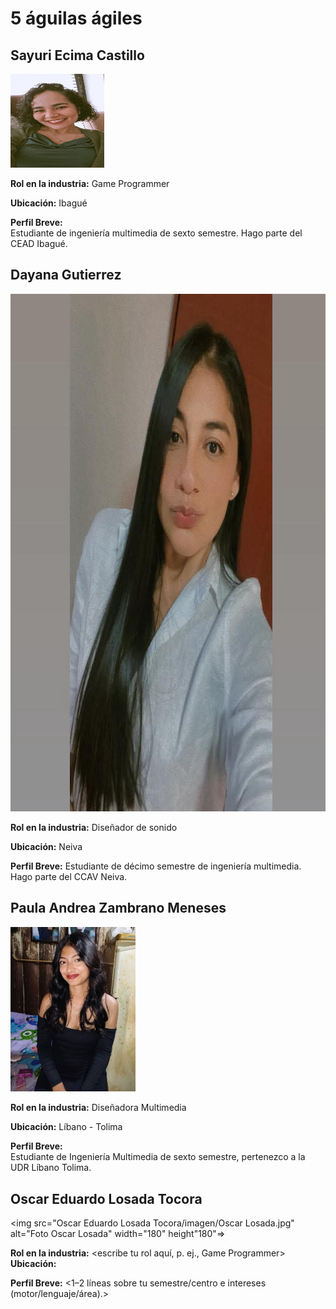 # 5 águilas ágiles

## Sayuri Ecima Castillo

<img src="SayuriEcima/images/fotoSayuri.png" alt="Foto Sayuri Ecima" width="150" height="150">

**Rol en la industria:** Game Programmer  

**Ubicación:** Ibagué  

**Perfil Breve:**  
Estudiante de ingeniería multimedia de sexto semestre. Hago parte del CEAD Ibagué.  


## Dayana Gutierrez  

<img src="DayanaGutierrez/imagen/FotoDayana.jpeg" alt="Foto Dayana Gutierrez" width="828" height="828">

**Rol en la industria:** Diseñador de sonido  

**Ubicación:** Neiva

**Perfil Breve:**
Estudiante de décimo semestre de ingeniería multimedia. Hago parte del CCAV Neiva.

## Paula Andrea Zambrano Meneses  

<img src="Paula/Image/fotoPaula.jpg" alt="Foto Paula" width="200">

**Rol en la industria:** Diseñadora Multimedia  

**Ubicación:** Líbano - Tolima  

**Perfil Breve:**  
Estudiante de Ingeniería Multimedia de sexto semestre, pertenezco a la UDR Líbano Tolima.

## Oscar Eduardo Losada Tocora

<img src="Oscar Eduardo Losada Tocora/imagen/Oscar Losada.jpg" alt="Foto Oscar Losada" width="180" height"180"=>

**Rol en la industria:** <escribe tu rol aquí, p. ej., Game Programmer>  
**Ubicación:** <tu ciudad>

**Perfil Breve:** 
<1–2 líneas sobre tu semestre/centro e intereses (motor/lenguaje/área).>
